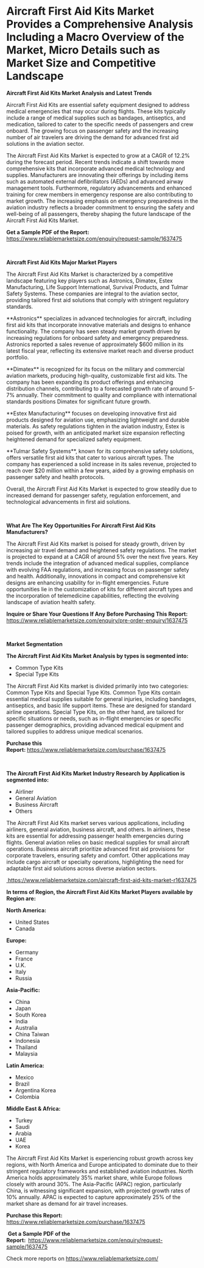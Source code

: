 <p><h1>Aircraft First Aid Kits Market Provides a Comprehensive Analysis Including a Macro Overview of the Market, Micro Details such as Market Size and Competitive Landscape</h1></p><p><strong>Aircraft First Aid Kits Market Analysis and Latest Trends</strong></p>
<p><p>Aircraft First Aid Kits are essential safety equipment designed to address medical emergencies that may occur during flights. These kits typically include a range of medical supplies such as bandages, antiseptics, and medication, tailored to cater to the specific needs of passengers and crew onboard. The growing focus on passenger safety and the increasing number of air travelers are driving the demand for advanced first aid solutions in the aviation sector.</p><p>The Aircraft First Aid Kits Market is expected to grow at a CAGR of 12.2% during the forecast period. Recent trends indicate a shift towards more comprehensive kits that incorporate advanced medical technology and supplies. Manufacturers are innovating their offerings by including items such as automated external defibrillators (AEDs) and advanced airway management tools. Furthermore, regulatory advancements and enhanced training for crew members in emergency response are also contributing to market growth. The increasing emphasis on emergency preparedness in the aviation industry reflects a broader commitment to ensuring the safety and well-being of all passengers, thereby shaping the future landscape of the Aircraft First Aid Kits Market.</p></p>
<p><strong>Get a Sample PDF of the Report:&nbsp;</strong> <a href="https://www.reliablemarketsize.com/enquiry/request-sample/1637475?utm_campaign=1888&utm_medium=2&utm_source=Github&utm_content=ia&utm_term=06022025&utm_id=aircraft-first-aid-kits">https://www.reliablemarketsize.com/enquiry/request-sample/1637475</a></p>
<p>&nbsp;</p>
<p><strong>Aircraft First Aid Kits Major Market Players</strong></p>
<p><p>The Aircraft First Aid Kits Market is characterized by a competitive landscape featuring key players such as Astronics, Dimatex, Estex Manufacturing, Life Support International, Survival Products, and Tulmar Safety Systems. These companies are integral to the aviation sector, providing tailored first aid solutions that comply with stringent regulatory standards.</p><p>**Astronics** specializes in advanced technologies for aircraft, including first aid kits that incorporate innovative materials and designs to enhance functionality. The company has seen steady market growth driven by increasing regulations for onboard safety and emergency preparedness. Astronics reported a sales revenue of approximately $600 million in its latest fiscal year, reflecting its extensive market reach and diverse product portfolio.</p><p>**Dimatex** is recognized for its focus on the military and commercial aviation markets, producing high-quality, customizable first aid kits. The company has been expanding its product offerings and enhancing distribution channels, contributing to a forecasted growth rate of around 5-7% annually. Their commitment to quality and compliance with international standards positions Dimatex for significant future growth.</p><p>**Estex Manufacturing** focuses on developing innovative first aid products designed for aviation use, emphasizing lightweight and durable materials. As safety regulations tighten in the aviation industry, Estex is poised for growth, with an anticipated market size expansion reflecting heightened demand for specialized safety equipment.</p><p>**Tulmar Safety Systems**, known for its comprehensive safety solutions, offers versatile first aid kits that cater to various aircraft types. The company has experienced a solid increase in its sales revenue, projected to reach over $20 million within a few years, aided by a growing emphasis on passenger safety and health protocols.</p><p>Overall, the Aircraft First Aid Kits Market is expected to grow steadily due to increased demand for passenger safety, regulation enforcement, and technological advancements in first aid solutions.</p></p>
<p>&nbsp;</p>
<p><strong>What Are The Key Opportunities For Aircraft First Aid Kits Manufacturers?</strong></p>
<p><p>The Aircraft First Aid Kits market is poised for steady growth, driven by increasing air travel demand and heightened safety regulations. The market is projected to expand at a CAGR of around 5% over the next five years. Key trends include the integration of advanced medical supplies, compliance with evolving FAA regulations, and increasing focus on passenger safety and health. Additionally, innovations in compact and comprehensive kit designs are enhancing usability for in-flight emergencies. Future opportunities lie in the customization of kits for different aircraft types and the incorporation of telemedicine capabilities, reflecting the evolving landscape of aviation health safety.</p></p>
<p><strong>Inquire or Share Your Questions If Any Before Purchasing This Report:</strong> <a href="https://www.reliablemarketsize.com/enquiry/pre-order-enquiry/1637475?utm_campaign=1888&utm_medium=2&utm_source=Github&utm_content=ia&utm_term=06022025&utm_id=aircraft-first-aid-kits">https://www.reliablemarketsize.com/enquiry/pre-order-enquiry/1637475</a></p>
<p>&nbsp;</p>
<p><strong>Market Segmentation</strong></p>
<p><strong>The Aircraft First Aid Kits Market Analysis by types is segmented into:</strong></p>
<p><ul><li>Common Type Kits</li><li>Special Type Kits</li></ul></p>
<p><p>The Aircraft First Aid Kits market is divided primarily into two categories: Common Type Kits and Special Type Kits. Common Type Kits contain essential medical supplies suitable for general injuries, including bandages, antiseptics, and basic life support items. These are designed for standard airline operations. Special Type Kits, on the other hand, are tailored for specific situations or needs, such as in-flight emergencies or specific passenger demographics, providing advanced medical equipment and tailored supplies to address unique medical scenarios.</p></p>
<p><strong>Purchase this Report:&nbsp;</strong><a href="https://www.reliablemarketsize.com/purchase/1637475?utm_campaign=1888&utm_medium=2&utm_source=Github&utm_content=ia&utm_term=06022025&utm_id=aircraft-first-aid-kits">https://www.reliablemarketsize.com/purchase/1637475</a></p>
<p>&nbsp;</p>
<p><strong>The Aircraft First Aid Kits Market Industry Research by Application is segmented into:</strong></p>
<p><ul><li>Airliner</li><li>General Aviation</li><li>Business Aircraft</li><li>Others</li></ul></p>
<p><p>The Aircraft First Aid Kits market serves various applications, including airliners, general aviation, business aircraft, and others. In airliners, these kits are essential for addressing passenger health emergencies during flights. General aviation relies on basic medical supplies for small aircraft operations. Business aircraft prioritize advanced first aid provisions for corporate travelers, ensuring safety and comfort. Other applications may include cargo aircraft or specialty operations, highlighting the need for adaptable first aid solutions across diverse aviation sectors.</p></p>
<p><a href="https://www.reliablemarketsize.com/aircraft-first-aid-kits-market-r1637475?utm_campaign=1888&utm_medium=2&utm_source=Github&utm_content=ia&utm_term=06022025&utm_id=aircraft-first-aid-kits">&nbsp;https://www.reliablemarketsize.com/aircraft-first-aid-kits-market-r1637475</a></p>
<p><strong>In terms of Region, the Aircraft First Aid Kits Market Players available by Region are:</strong></p>
<p>
    <p> <strong> North America: </strong>
        <ul>
            <li>United States</li>
            <li>Canada</li>
        </ul>
        </p> 
    <p> <strong> Europe: </strong>
        <ul>
            <li>Germany</li>
            <li>France</li>
            <li>U.K.</li>
            <li>Italy</li>
            <li>Russia</li>
        </ul>
        </p> 
    <p> <strong> Asia-Pacific: </strong>
        <ul>
            <li>China</li>
            <li>Japan</li>
            <li>South Korea</li>
            <li>India</li>
            <li>Australia</li>
            <li>China Taiwan</li>
            <li>Indonesia</li>
            <li>Thailand</li>
            <li>Malaysia</li>
        </ul>
        </p> 
    <p> <strong> Latin America: </strong>
        <ul>
            <li>Mexico</li>
            <li>Brazil</li>
            <li>Argentina Korea</li>
            <li>Colombia</li>
        </ul>
        </p> 
    <p> <strong> Middle East & Africa: </strong>
        <ul>
            <li>Turkey</li>
            <li>Saudi</li>
            <li>Arabia</li>
            <li>UAE</li>
            <li>Korea</li>
        </ul>
    </p>
    </p>
<p><p>The Aircraft First Aid Kits Market is experiencing robust growth across key regions, with North America and Europe anticipated to dominate due to their stringent regulatory frameworks and established aviation industries. North America holds approximately 35% market share, while Europe follows closely with around 30%. The Asia-Pacific (APAC) region, particularly China, is witnessing significant expansion, with projected growth rates of 10% annually. APAC is expected to capture approximately 25% of the market share as demand for air travel increases.</p></p>
<p><strong>Purchase this Report: </strong><a href="https://www.reliablemarketsize.com/purchase/1637475?utm_campaign=1888&utm_medium=2&utm_source=Github&utm_content=ia&utm_term=06022025&utm_id=aircraft-first-aid-kits">https://www.reliablemarketsize.com/purchase/1637475</a></p>
<p>&nbsp;<strong>Get a Sample PDF of the Report:&nbsp;&nbsp;</strong><a href="https://www.reliablemarketsize.com/enquiry/request-sample/1637475?utm_campaign=1888&utm_medium=2&utm_source=Github&utm_content=ia&utm_term=06022025&utm_id=aircraft-first-aid-kits">https://www.reliablemarketsize.com/enquiry/request-sample/1637475</a></p>
<p><strong></strong></p>
<p>Check more reports on <a href="https://www.reliablemarketsize.com/?utm_campaign=1888&utm_medium=2&utm_source=Github&utm_content=ia&utm_term=06022025&utm_id=aircraft-first-aid-kits">https://www.reliablemarketsize.com/</a></p>